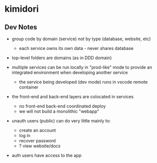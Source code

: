 # kimidori

## Dev Notes

- group code by domain (service) not by type (database, website, etc)
  - each service owns its own data - never shares database
- top-level folders are domains (as in DDD domain)
- multiple services can be run locally in "prod-like" mode to provide an integrated environment when developing another service
  - the service being developed (dev mode) runs in vscode remote container
- the front-end and back-end layers are colocated in services
  - no front-end back-end coordinated deploy
  - we will not build a monolithic "webapp"

- unauth users (public) can do very little mainly to:
  - create an account
  - log in
  - recover password
  - ? view website/docs

- auth users have access to the app
